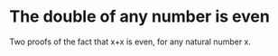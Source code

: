 # The double of any number is even
Two proofs of the fact that x+x is even, for any natural number x.
